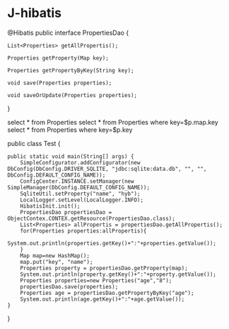 # J-hibatis

@Hibatis
public interface PropertiesDao {

    List<Properties> getAllPropertis();

    Properties getProperty(Map key);

    Properties getPropertyByKey(String key);

    void save(Properties properties);

    void saveOrUpdate(Properties properties);
}



<?xml version="1.0" encoding="UTF-8" standalone="yes"?>
<hibatisClassBean mapperClass="org.jplus.hibatis.dao.PropertiesDao">
    <methodBeans type="SELECT" resultGenericType="org.jplus.hibatis.beans.Properties" id="getAllPropertis">
        <sql>select * from Properties</sql>
    </methodBeans>
    <methodBeans type="SELECT"  id="getProperty" argNames="map">
        <sql>select * from Properties where key=$p.map.key</sql>
    </methodBeans>
    <methodBeans type="SELECT"  id="getPropertyByKey" argNames="key">
        <sql>select * from Properties where key=$p.key</sql>
    </methodBeans>
    <methodBeans type="SAVE"  id="save" />
    <methodBeans type="SAVE_OR_UPDATE"  id="saveOrUpdate" />
</hibatisClassBean>



public class Test {

    public static void main(String[] args) {
        SimpleConfigurator.addConfigurator(new DbConfig(DbConfig.DRIVER_SQLITE, "jdbc:sqlite:data.db", "", "", DbConfig.DEFAULT_CONFIG_NAME));
        ConfigCenter.INSTANCE.setManager(new SimpleManager(DbConfig.DEFAULT_CONFIG_NAME));
        SqliteUtil.setProperty("name", "hyb");
        LocalLogger.setLevel(LocalLogger.INFO);
        HibatisInit.init();
        PropertiesDao propertiesDao = ObjectContex.CONTEX.getResource(PropertiesDao.class);
        List<Properties> allPropertis = propertiesDao.getAllPropertis();
        for(Properties properties:allPropertis){
            System.out.println(properties.getKey()+":"+properties.getValue());
        }
        Map map=new HashMap();
        map.put("key", "name");
        Properties property = propertiesDao.getProperty(map);
        System.out.println(property.getKey()+":"+property.getValue());
        Properties properties=new Properties("age","8");
        propertiesDao.save(properties);
        Properties age = propertiesDao.getPropertyByKey("age");
        System.out.println(age.getKey()+":"+age.getValue());
    }
}
